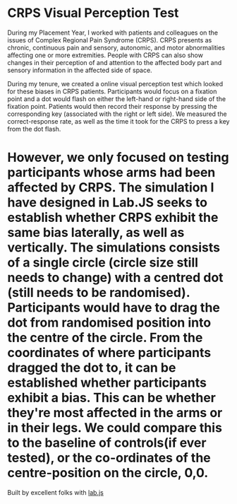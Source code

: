 CRPS Visual Perception Test
============
During my Placement Year, I worked with patients and colleagues on the issues of Complex Regional Pain Syndrome (CRPS). CRPS presents as chronic, continuous pain and sensory, autonomic, and motor abnormalities affecting one or more extremities. People with CRPS can also show changes in their perception of and attention to the affected body part and sensory information in the affected side of space. 

During my tenure, we created a online visual perception test which looked for these biases in CRPS patients. Participants would focus on a fixation point and a dot would flash on either the left-hand or right-hand side of the fixation point. Patients would then record their response by pressing the corresponding key (associated with the right or left side). We measured the correct-response rate, as well as the time it took for the CRPS to press a key from the dot flash.

However, we only focused on testing participants whose arms had been affected by CRPS. The simulation I have designed in Lab.JS seeks to establish whether CRPS exhibit the same bias laterally, as well as vertically. The simulations consists of a single circle (circle size still needs to change) with a centred dot (still needs to be randomised). Participants would have to drag the dot from randomised position into the centre of the circle. From the coordinates of where participants dragged the dot to, it can be established whether participants exhibit a bias. This can be whether they're most affected in the arms or in their legs. We could compare this to the baseline of controls(if ever tested), or the co-ordinates of the centre-position on the circle, 0,0.
============
Built by excellent folks with [lab.js](https://lab.js.org)